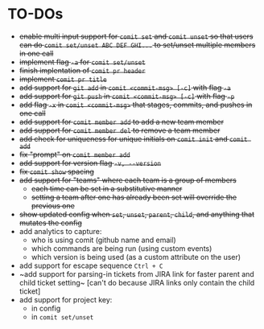 # TO-DOs
- ~~enable multi input support for `comit set` and `comit unset` so that users can do `comit set/unset ABC DEF GHI...` to set/unset multiple members in one call~~
- ~~implement flag `-a` for `comit set/unset`~~
- ~~finish implentation of `comit pr header`~~
- ~~implement `comit pr title`~~
- ~~add support for `git add` in `comit <commit-msg> [-c]` with flag `-a`~~
- ~~add support for `git push` in `comit <commit-msg> [-c]` with flag `-p`~~
- ~~add flag `-x` in `comit <commit-msg>` that stages, commits, and pushes in one call~~
- ~~add support for `comit member add` to add a new team member~~
- ~~add support for `comit member del` to remove a team member~~
- ~~add check for uniqueness for unique initials on `comit init` and `comit add`~~
- ~~fix "prompt" on `comit member add`~~
- ~~add support for version flag `-v, --version`~~
- ~~fix `comit show` spacing~~
- ~~add support for "teams" where each team is a group of members~~
    - ~~each time can be set in a substitutive manner~~
    - ~~setting a team after one has already been set will override the previous one~~
- ~~show updated config when `set`, `unset`, `parent`, `child`, and anything that mutates the config~~
- add analytics to capture:
    - who is using comit (github name and email)
    - which commands are being run (using custom events)
    - which version is being used (as a custom attribute on the user)
- add support for escape sequence `Ctrl + C`
- ~add support for parsing-in tickets from JIRA link for faster parent and child ticket setting~ [can't do because JIRA links only contain the child ticket]
- add support for project key:
    - in config
    - in `comit set/unset`